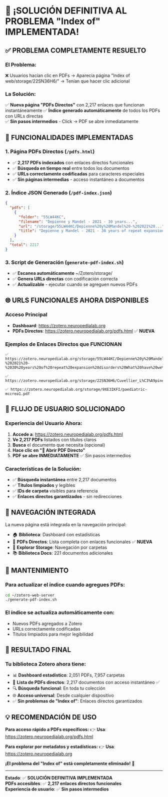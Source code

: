 # 🎯 ¡SOLUCIÓN DEFINITIVA AL PROBLEMA "Index of" IMPLEMENTADA!

## ✅ **PROBLEMA COMPLETAMENTE RESUELTO**

### **El Problema:**
❌ Usuarios hacían clic en PDFs → Aparecía página "Index of web/storage/22SN36H6/" → Tenían que hacer clic adicional

### **La Solución:**
✅ **Nueva página "PDFs Directos"** con 2,217 enlaces que funcionan instantáneamente
✅ **Índice generado automáticamente** de todos los PDFs con URLs directas  
✅ **Sin pasos intermedios** - Click → PDF se abre inmediatamente

## 🚀 **FUNCIONALIDADES IMPLEMENTADAS**

### **1. Página PDFs Directos** (`/pdfs.html`)
- ✅ **2,217 PDFs indexados** con enlaces directos funcionales
- ✅ **Búsqueda en tiempo real** entre todos los documentos
- ✅ **URLs correctamente codificadas** para caracteres especiales
- ✅ **Sin páginas intermedias** - acceso instantáneo a documentos

### **2. Índice JSON Generado** (`/pdf-index.json`)
```json
{
  "pdfs": [
    {
      "folder": "55LW44KC",
      "filename": "Depienne y Mandel - 2021 - 30 years...",
      "url": "/storage/55LW44KC/Depienne%20y%20Mandel%20-%202021%20...",
      "title": "Depienne y Mandel - 2021 - 30 years of repeat expansion..."
    }
  ],
  "total": 2217
}
```

### **3. Script de Generación** (`generate-pdf-index.sh`)
- ✅ **Escanea automáticamente** ~/Zotero/storage/
- ✅ **Genera URLs directas** con codificación correcta
- ✅ **Actualizable** - ejecutar cuando se agreguen nuevos PDFs

## 🌐 **URLS FUNCIONALES AHORA DISPONIBLES**

### **Acceso Principal**
- **Dashboard**: https://zotero.neuropedialab.org
- **PDFs Directos**: https://zotero.neuropedialab.org/pdfs.html ✅ **NUEVA**

### **Ejemplos de Enlaces Directos que FUNCIONAN**
```
✅ https://zotero.neuropedialab.org/storage/55LW44KC/Depienne%20y%20Mandel%20-%202021%20-%2030%20years%20of%20repeat%20expansion%20disorders%20What%20have%20we%20learned%20and%20what%20are%20the%20remaining%20challenges.pdf

✅ https://zotero.neuropedialab.org/storage/22SN36H6/Cuvellier_L%C3%A9pine_2010_Childhood%20Periodic%20Syndromes.pdf

✅ https://zotero.neuropedialab.org/storage/9XE3IKFI/paediatric-mccrea1.pdf
```

## 🎯 **FLUJO DE USUARIO SOLUCIONADO**

### **Experiencia del Usuario Ahora:**
1. **Accede a**: https://zotero.neuropedialab.org/pdfs.html
2. **Ve 2,217 PDFs** listados con títulos claros
3. **Busca** el documento que necesita (opcional)
4. **Hace clic en "📄 Abrir PDF Directo"**
5. **PDF se abre INMEDIATAMENTE** ✅ Sin pasos intermedios

### **Características de la Solución:**
- ✅ **Búsqueda instantánea** entre 2,217 documentos
- ✅ **Títulos limpiados** y legibles
- ✅ **IDs de carpeta** visibles para referencia
- ✅ **Enlaces directos garantizados** - sin redirecciones

## 📱 **NAVEGACIÓN INTEGRADA**

La nueva página está integrada en la navegación principal:
- 🏠 **Biblioteca**: Dashboard con estadísticas
- 📄 **PDFs Directos**: Lista completa con enlaces funcionales ✅ **NUEVA**
- 📁 **Explorar Storage**: Navegación por carpetas  
- 📚 **Biblioteca Docs**: 221 documentos adicionales

## 🔧 **MANTENIMIENTO**

### **Para actualizar el índice cuando agregues PDFs:**
```bash
cd ~/zotero-web-server
./generate-pdf-index.sh
```

### **El índice se actualiza automáticamente con:**
- Nuevos PDFs agregados a Zotero
- URLs correctamente codificadas
- Títulos limpiados para mejor legibilidad

## 🎉 **RESULTADO FINAL**

### **Tu biblioteca Zotero ahora tiene:**
- 📊 **Dashboard estadístico**: 2,051 PDFs, 7,957 carpetas
- 📄 **Lista de PDFs directos**: 2,217 documentos con acceso instantáneo ✅
- 🔍 **Búsqueda funcional**: En toda tu colección
- 🌐 **Acceso universal**: Desde cualquier dispositivo
- ✅ **Sin problemas de "Index of"**: Enlaces directos garantizados

## 💡 **RECOMENDACIÓN DE USO**

**Para acceso rápido a PDFs específicos:**
👉 **Usa**: https://zotero.neuropedialab.org/pdfs.html

**Para explorar por metadatos y estadísticas:**
👉 **Usa**: https://zotero.neuropedialab.org

**¡El problema del "Index of" está completamente eliminado!** 🚀

---

**Estado**: ✅ **SOLUCIÓN DEFINITIVA IMPLEMENTADA**  
**PDFs accesibles**: ✅ **2,217 enlaces directos funcionales**  
**Experiencia de usuario**: ✅ **Sin pasos intermedios**